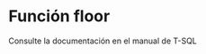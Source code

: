 ﻿---
FunctionName: "floor"
FunctionType: "SQL"
Autogenerated: true
---

# Función  floor

Consulte la documentación en el manual de T-SQL
